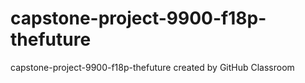 # capstone-project-9900-f18p-thefuture
capstone-project-9900-f18p-thefuture created by GitHub Classroom
